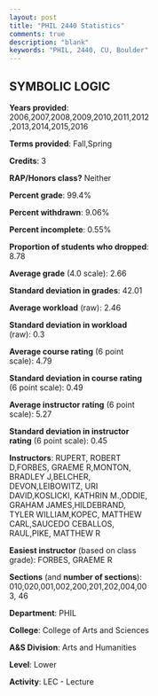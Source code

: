 ```yaml
---
layout: post
title: "PHIL 2440 Statistics"
comments: true
description: "blank"
keywords: "PHIL, 2440, CU, Boulder"
--- 
```

<head>
<script src="https://ajax.googleapis.com/ajax/libs/jquery/2.1.3/jquery.min.js"></script>
<script src="https://dl.dropboxusercontent.com/s/pc42nxpaw1ea4o9/highcharts.js?dl=0"></script>
<!-- <script src="../assets/js/highcharts.js"></script> -->
<style type="text/css">@font-face {
	font-family: "Bebas Neue";
	src: url(https://www.filehosting.org/file/details/544349/BebasNeue%20Regular.otf) format("opentype");
	}
	h1.Bebas { 
		font-family: "Bebas Neue", Verdana, Tahoma;
	}
</style>
</head>
<body>
	<div id="container" style="float: right; width: 45%; height: 88%; margin-left: 2.5%; margin-right: 2.5%;"></div>
	<script language="JavaScript">
		$(document).ready(function() {
		var chart = {type: 'column'};
		var title = {text: 'Grade Distribution'};
		var xAxis = {categories: ['A','B','C','D','F'],crosshair: true};
		var yAxis = {min: 0,title: {text: 'Percentage'}};
		var tooltip = {headerFormat: '<center><b><span style="font-size:20px">{point.key}</span></b></center>',
		               pointFormat: '<td style="padding:0"><b>{point.y:.1f}%</b></td>',
		               footerFormat: '</table>',shared: true,useHTML: true};
		var plotOptions = {column: {pointPadding: 0.0,borderWidth: 0}};  
		var credits = {enabled: false};var series= [{name: 'Percent',data: [36.74,26.59,17.68,8.58,10.41,]}];
		var json = {};
		json.chart = chart;
		json.title = title;
		json.tooltip = tooltip;
		json.xAxis = xAxis;
		json.yAxis = yAxis;  
		json.series = series;
		json.plotOptions = plotOptions;  
		json.credits = credits;
		$('#container').highcharts(json);
	});
	</script>
</body>
			   
## SYMBOLIC LOGIC

**Years provided**: 2006,2007,2008,2009,2010,2011,2012,2013,2014,2015,2016

**Terms provided**: Fall,Spring

**Credits**: 3

**RAP/Honors class?** Neither

**Percent grade**: 99.4%

**Percent withdrawn**: 9.06%

**Percent incomplete**: 0.55%

**Proportion of students who dropped**: 8.78

**Average grade** (4.0 scale): 2.66

**Standard deviation in grades**: 42.01

**Average workload** (raw): 2.46

**Standard deviation in workload** (raw): 0.3

**Average course rating** (6 point scale): 4.79

**Standard deviation in course rating** (6 point scale): 0.49

**Average instructor rating** (6 point scale): 5.27

**Standard deviation in instructor rating** (6 point scale): 0.45

**Instructors**: RUPERT, ROBERT D,FORBES, GRAEME R,MONTON, BRADLEY J,BELCHER, DEVON,LEIBOWITZ, URI DAVID,KOSLICKI, KATHRIN M.,ODDIE, GRAHAM JAMES,HILDEBRAND, TYLER WILLIAM,KOPEC, MATTHEW CARL,SAUCEDO CEBALLOS, RAUL,PIKE, MATTHEW R

**Easiest instructor** (based on class grade): FORBES, GRAEME R

**Sections** (and **number of sections**): 010,020,001,002,200,201,202,004,003, 46

**Department**: PHIL

**College**: College of Arts and Sciences

**A&S Division**: Arts and Humanities

**Level**: Lower

**Activity**: LEC - Lecture